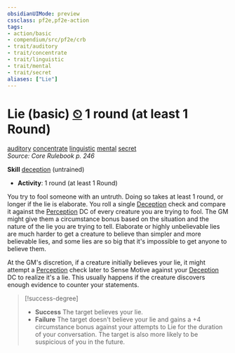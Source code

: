 ```yaml
---
obsidianUIMode: preview
cssclass: pf2e,pf2e-action
tags:
- action/basic
- compendium/src/pf2e/crb
- trait/auditory
- trait/concentrate
- trait/linguistic
- trait/mental
- trait/secret
aliases: ["Lie"]
---
```

# Lie (basic) [⏲](chapter-9-playing-the-game.md#Actions "Duration or Frequency") 1 round (at least 1 Round)
[auditory](auditory.md "Auditory Effect Trait")  [concentrate](concentrate.md "Concentrate Action & Ability Trait")  [linguistic](linguistic.md "Linguistic Effect Trait")  [mental](mental.md "Mental Effect Trait")  [secret](secret.md "Secret General Trait")  
*Source: Core Rulebook p. 246*  

**Skill** [deception](skills.md#Deception) (untrained)
- **Activity**: 1 round (at least 1 Round)

You try to fool someone with an untruth. Doing so takes at least 1 round, or longer if the lie is elaborate. You roll a single [Deception](skills.md#Deception) check and compare it against the [Perception](skills.md#Perception) DC of every creature you are trying to fool. The GM might give them a circumstance bonus based on the situation and the nature of the lie you are trying to tell. Elaborate or highly unbelievable lies are much harder to get a creature to believe than simpler and more believable lies, and some lies are so big that it's impossible to get anyone to believe them.

At the GM's discretion, if a creature initially believes your lie, it might attempt a [Perception](skills.md#Perception) check later to Sense Motive against your [Deception](skills.md#Deception) DC to realize it's a lie. This usually happens if the creature discovers enough evidence to counter your statements.

> [!success-degree] 
> - **Success** The target believes your lie.
> - **Failure** The target doesn't believe your lie and gains a +4 circumstance bonus against your attempts to Lie for the duration of your conversation. The target is also more likely to be suspicious of you in the future.